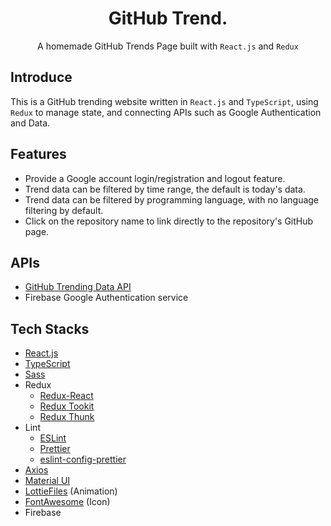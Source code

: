<h1 align="center"> GitHub Trend.</h1>
  <p align="center">A homemade GitHub Trends Page built with <code>React.js</code> and <code>Redux</code></p>

<h2>Introduce</h2>
  <p>This is a GitHub trending website written in <code>React.js</code> and <code>TypeScript</code>, using <code>Redux</code> to manage state, and connecting APIs such as Google Authentication and Data.</p>

<h2>Features</h2>
  <ul>
    <li>Provide a Google account login/registration and logout feature.</li>
    <li>Trend data can be filtered by time range, the default is today's data.</li>
    <li>Trend data can be filtered by programming language, with no language filtering by default.</li>
    <li>Click on the repository name to link directly to the repository's GitHub page.</li>
  </ul>


<h2>APIs</h2>
 <ul>
   <li>
    <a href="https://github.com/yaoandy107/github-trending-api">GitHub Trending Data API</a> 
   </li>
   <li>
    Firebase Google Authentication service
   </li>
  </ul>

<h2>Tech Stacks</h2>

- [React.js](https://github.com/facebook/create-react-app)
- [TypeScript](https://github.com/microsoft/TypeScript)
- [Sass](https://github.com/sass/sass)
- Redux
  - [Redux-React](https://github.com/reduxjs/react-redux)
  - [Redux Tookit](https://github.com/reduxjs/redux-thunk)
  - [Redux Thunk](https://github.com/reduxjs/redux-toolkit)
- Lint
  - [ESLint](https://github.com/eslint/eslint)
  - [Prettier](https://github.com/prettier/prettier)
  - [eslint-config-prettier](https://github.com/prettier/eslint-config-prettier)
- [Axios](https://github.com/axios/axios) 
- [Material UI](https://github.com/mui/material-ui)
- [LottieFiles](https://github.com/LottieFiles/lottie-player) (Animation)
- [FontAwesome](https://github.com/FortAwesome/Font-Awesome) (Icon)
- Firebase 
